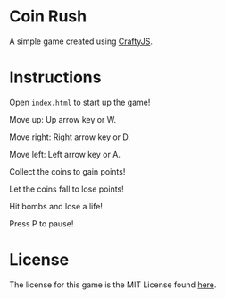 Coin Rush
==============

A simple game created using [CraftyJS](http://craftyjs.com/).

Instructions
============

Open `index.html` to start up the game!

Move up: Up arrow key or W.

Move right: Right arrow key or D.

Move left: Left arrow key or A.

Collect the coins to gain points!

Let the coins fall to lose points!

Hit bombs and lose a life!

Press P to pause!

License
=======

The license for this game is the MIT License found [here](http://opensource.org/licenses/MIT).